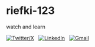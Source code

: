 # riefki-123
watch and learn

[![Twitter/X](https://skillicons.dev/icons?i=instagram)](https://www.instagram.com/nugraha_rfki/) &nbsp;
[![LinkedIn](https://skillicons.dev/icons?i=linkedin)](https://www.linkedin.com/in/riefki-nugraha/) &nbsp;
[![Gmail](https://skillicons.dev/icons?i=gmail)](mailto:riefki.freelancer@gmail.com?subject=Hello%20Chief!,%20From%20Github)
